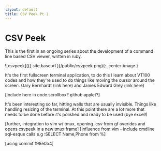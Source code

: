 ```yaml
---
layout: default
title: CSV Peek Pt 1
---
```


# CSV Peek

This is the first in an ongoing series about the development of a command line based CSV viewer, written in ruby.

![csvpeek]({{ site.baseurl }}/public/csvpeek.png){: .center-image }

It's the first fullscreen terminal application, to do this I learn about VT100 codes and how they're used to do things like moving the cursor around the screen.
Gary Bernhardt (link here) and James Edward Grey (link here)

[include here in code scrollbox? github applet?]

It's been interesting so far, hitting walls that are usually invisible. Things like handling resizing of the terminal.
At this point there are a lot more that needs to be done before it's polished and ready to be used (bye excel!)

[further, integration to vim w/ tmux, opening .csv from gf overides and opens csvpeek in a new tmux frame]
[influence from vim - include cmdline sql-esque calls e.g :SELECT Name,Phone from %]

[using commit f98e0b4]

